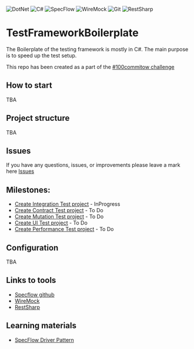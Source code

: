 ![DotNet](https://img.shields.io/badge/-.NET%207.0-darkviolet?style=for-the-badge&logo=.net&logoColor=white)
![C#](https://img.shields.io/badge/c%23-%23239120.svg?style=for-the-badge&logo=c-sharp&logoColor=white)
![SpecFlow](https://img.shields.io/badge/SpecFlow-blue.svg?style=for-the-badge&logo=specflow&logoColor=white)
![WireMock](https://img.shields.io/badge/WireMock-orange?style=for-the-badge&logo=wiremock&logoColor=white)
![Git](https://img.shields.io/badge/git-%23F05033.svg?style=for-the-badge&logo=git&logoColor=white)
![RestSharp](https://img.shields.io/badge/RestSharp-darkgreen?style=for-the-badge&logo=restsharp&logoColor=white)

# TestFrameworkBoilerplate
The Boilerplate of the testing framework is mostly in C#.
The main purpose is to speed up the test setup.

This repo has been created as a part of the [#100commitow challenge](https://100commitow.pl)

## How to start
TBA

## Project structure
TBA

## Issues
If you have any questions, issues, or improvements please leave a mark here [Issues](https://github.com/fszymaniak/TestFrameworkBoilerplate/issues)

## Milestones:
- [Create Integration Test project](https://github.com/fszymaniak/TestFrameworkBoilerplate/milestone/1) - InProgress
- [Create Contract Test project](https://github.com/fszymaniak/TestFrameworkBoilerplate/milestone/2) - To Do
- [Create Mutation Test project](https://github.com/fszymaniak/TestFrameworkBoilerplate/milestone/3) - To Do
- [Create UI Test project](https://github.com/fszymaniak/TestFrameworkBoilerplate/milestone/4) - To Do
- [Create Performance Test project](https://github.com/fszymaniak/TestFrameworkBoilerplate/milestone/5) - To Do

## Configuration
TBA 

## Links to tools
- [Specflow github](https://github.com/SpecFlowOSS/SpecFlow)
- [WireMock](https://github.com/WireMock-Net/WireMock.Net?tab=readme-ov-file#wiremocknet)
- [RestSharp](https://restsharp.dev/intro#getting-started)

## Learning materials
- [SpecFlow Driver Pattern](https://docs.specflow.org/projects/specflow/en/latest/Guides/DriverPattern.html)
